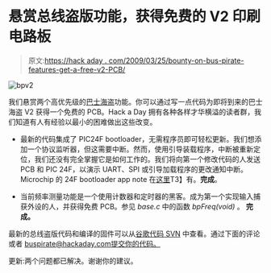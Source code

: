# 悬赏总线盗版功能，获得免费的 V2 印刷电路板

> 原文:[https://hack aday . com/2009/03/25/bounty-on-bus-pirate-features-get-a-free-v2-PCB/](https://hackaday.com/2009/03/25/bounty-on-bus-pirate-features-get-a-free-v2-pcb/)

![bpv2](../Images/82feb979278b90e86bedd0e0b818625d.png "bpv2")

我们悬赏两个高优先级的[巴士海盗](http://buspirate.com/)功能。你可以通过写一点代码为即将到来的巴士海盗 V2 获得一个免费的 PCB。Hack a Day 拥有各种各样才华横溢的读者群，我们知道有人有经验以最小的困难做出这些改变。

*   最新的代码集成了 PIC24F bootloader，无需程序员即可轻松更新。我们想添加一个协议监听器，但这需要中断。然而，使用引导装载程序，中断被重新定位，我们还没有完全掌握它是如何工作的。我们将向第一个修改代码的人发送 PCB 和 PIC 24F，以演示 UART、SPI 或引导加载程序的更改通知中断。Microchip 的 24F bootloader app note 在[这里](http://www.microchip.com/stellent/idcplg?IdcService=SS_GET_PAGE&nodeId=1824&appnote=en533906)T3】有。**完成**。

*   当前频率测量功能是一个使用计数器和定时器的黑客。成为第一个实现输入捕获外设的人，并获得免费 PCB。参见 *base.c* 中的函数 *bpFreq(void)* 。 **完成。**

最新的总线盗版代码和编译的固件可以从[谷歌代码 SVN](http://code.google.com/p/the-bus-pirate/) 中查看。通过下面的评论或者 buspirate@hackaday.com[提交你的代码。](mailto:buspirate@hackaday.com)

更新:两个问题都已解决。谢谢你的建议。